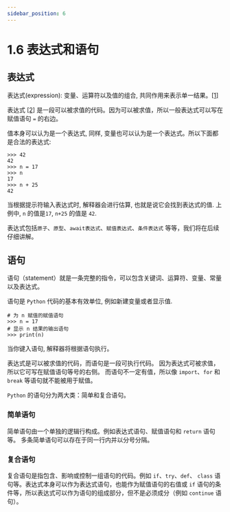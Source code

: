 ```yaml
---
sidebar_position: 6
---
```


# 1.6 表达式和语句

## 表达式

表达式(expression): 变量、运算符以及值的组合, 共同作用来表示单一结果。[[1]](https://greenteapress.com/thinkpython2/html/thinkpython2003.html#sec18)

表达式 [[2]](https://docs.python.org/zh-cn/3/reference/expressions.html) 是一段可以被求值的代码。因为可以被求值，所以一般表达式可以写在赋值语句 `=` 的右边。

值本身可以认为是一个表达式, 同样, 变量也可以认为是一个表达式。所以下面都是合法的表达式:

```pycon
>>> 42
42
>>> n = 17
>>> n
17
>>> n + 25
42
```

当根据提示符输入表达式时, 解释器会进行估算, 也就是说它会找到表达式的值.
上例中, `n` 的值是`17`, `n+25` 的值是 `42`.

表达式包括`原子`、`原型`、`await表达式`、`赋值表达式`、`条件表达式` 等等，我们将在后续仔细讲解。

## 语句

语句（statement）就是一条完整的指令，可以包含关键词、运算符、变量、常量以及表达式。

语句是 `Python` 代码的基本有效单位, 例如新建变量或者显示值.

```pycon
# 为 n 赋值的赋值语句
>>> n = 17
# 显示 n 结果的输出语句
>>> print(n)
```

当你键入语句, 解释器将根据语句执行。

表达式是可以被求值的代码，而语句是一段可执行代码。 因为表达式可被求值，所以它可写在赋值语句等号的右侧。 而语句不一定有值，所以像 `import`、`for` 和 `break` 等语句就不能被用于赋值。

`Python` 的语句分为两大类：简单和复合语句。

### 简单语句

简单语句由一个单独的逻辑行构成。例如表达式语句、赋值语句和 `return` 语句等。
多条简单语句可以存在于同一行内并以分号分隔。

### 复合语句

复合语句是指包含、影响或控制一组语句的代码。例如 `if`、`try`、`def`、 `class` 语句等。表达式本身可以作为表达式语句，也能作为赋值语句的右值或 `if` 语句的条件等，所以表达式可以作为语句的组成部分，但不是必须成分（例如 `continue` 语句）。
